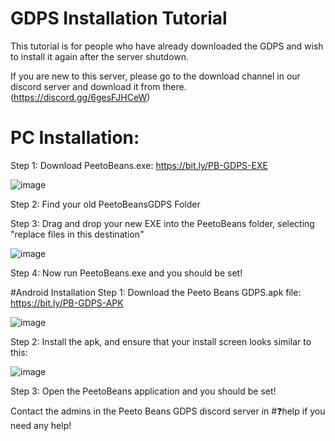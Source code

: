 # GDPS Installation Tutorial
This tutorial is for people who have already downloaded the GDPS and wish to install it again after the server shutdown.

If you are new to this server, please go to the download channel in our discord server and download it from there. (https://discord.gg/6gesFJHCeW)
# PC Installation:
Step 1: Download PeetoBeans.exe: https://bit.ly/PB-GDPS-EXE

![image](https://user-images.githubusercontent.com/50207878/223217241-5cf72d1c-996c-407f-908b-fde07fa19717.png)

Step 2: Find your old PeetoBeansGDPS Folder

Step 3: Drag and drop your new EXE into the PeetoBeans folder, selecting "replace files in this destination"

![image](https://user-images.githubusercontent.com/50207878/223217643-bdb52f94-3309-4f9b-b732-09824b644263.png)

Step 4: Now run PeetoBeans.exe and you should be set!

#Android Installation
Step 1: Download the Peeto Beans GDPS.apk file: https://bit.ly/PB-GDPS-APK

![image](https://user-images.githubusercontent.com/50207878/223218447-0d0df443-9d9f-469b-9952-97ca5fabff27.png)

Step 2: Install the apk, and ensure that your install screen looks similar to this:

![image](https://user-images.githubusercontent.com/50207878/223218296-2a3bbbb2-271d-4de2-be49-84b85c9fd96c.png)

Step 3: Open the PeetoBeans application and you should be set!

Contact the admins in the Peeto Beans GDPS discord server in #❓help if you need any help!
